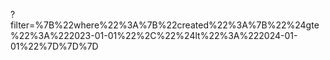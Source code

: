 ?filter=%7B%22where%22%3A%7B%22created%22%3A%7B%22%24gte%22%3A%222023-01-01%22%2C%22%24lt%22%3A%222024-01-01%22%7D%7D%7D
